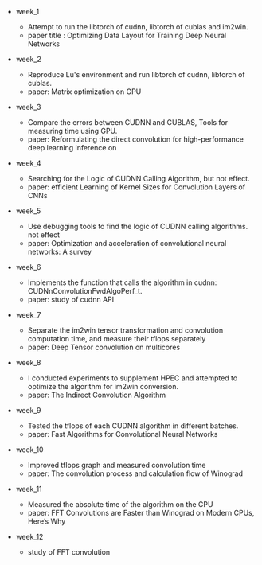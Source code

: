 - week_1
  -  Attempt to run the libtorch of cudnn, libtorch of cublas and im2win.
  - paper title : Optimizing Data Layout for Training Deep Neural Networks

- week_2
  - Reproduce Lu's environment and run libtorch of cudnn, libtorch of cublas.
  - paper: Matrix optimization on GPU
- week_3
  - Compare the errors between CUDNN and CUBLAS, Tools for measuring time using GPU.
  - paper: Reformulating the direct convolution for high-performance deep learning inference on

- week_4
  - Searching for the Logic of CUDNN Calling Algorithm, but not effect.
  - paper: efficient Learning of Kernel Sizes for Convolution Layers of CNNs

- week_5
  - Use debugging tools to find the logic of CUDNN calling algorithms. not effect
  - paper: Optimization and acceleration of convolutional neural networks: A survey
- week_6
  - Implements the function that calls the algorithm in cudnn: CUDNnConvolutionFwdAlgoPerf_t.
  - paper: study of cudnn API
- week_7 
  - Separate the im2win tensor transformation and convolution computation time, and measure their tflops separately
  - paper: Deep Tensor convolution on multicores
- week_8
  - I conducted experiments to supplement HPEC and attempted to optimize the algorithm for im2win conversion.
  - paper:  The Indirect Convolution Algorithm
- week_9
  - Tested the tflops of each CUDNN algorithm in different batches.
  - paper: Fast Algorithms for Convolutional Neural Networks 
- week_10
  - Improved tflops graph and measured convolution time
  - paper: The convolution process and calculation flow of Winograd

- week_11
  - Measured the absolute time of the algorithm on the CPU
  - paper: FFT Convolutions are Faster than Winograd on Modern CPUs, Here’s Why
- week_12
  - study of FFT convolution
